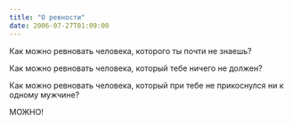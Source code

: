 ```yaml
---
title: "О ревности"
date: 2006-07-27T01:09:00
---
```


Как можно ревновать человека, которого ты почти не знаешь?

Как можно ревновать человека,  который тебе ничего не должен?

Как можно ревновать человека,  который при тебе не прикоснулся ни к одному мужчине?

МОЖНО!
